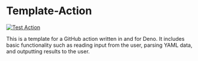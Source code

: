 # Template-Action
[![Test Action](https://github.com/DenoPlayground/Template-Action/actions/workflows/test_action.yml/badge.svg)](https://github.com/DenoPlayground/Template-Action/actions/workflows/test_action.yml)

This is a template for a GitHub action written in and for Deno. It includes basic functionality such as reading input from the user, parsing YAML data, and outputting results to the user.


